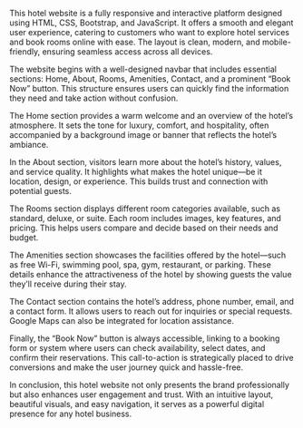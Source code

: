 This hotel website is a fully responsive and interactive platform designed using HTML, CSS, Bootstrap, and JavaScript. It offers a smooth and elegant user experience, catering to customers who want to explore hotel services and book rooms online with ease. The layout is clean, modern, and mobile-friendly, ensuring seamless access across all devices.

The website begins with a well-designed navbar that includes essential sections: Home, About, Rooms, Amenities, Contact, and a prominent “Book Now” button. This structure ensures users can quickly find the information they need and take action without confusion.

The Home section provides a warm welcome and an overview of the hotel’s atmosphere. It sets the tone for luxury, comfort, and hospitality, often accompanied by a background image or banner that reflects the hotel’s ambiance.

In the About section, visitors learn more about the hotel’s history, values, and service quality. It highlights what makes the hotel unique—be it location, design, or experience. This builds trust and connection with potential guests.

The Rooms section displays different room categories available, such as standard, deluxe, or suite. Each room includes images, key features, and pricing. This helps users compare and decide based on their needs and budget.

The Amenities section showcases the facilities offered by the hotel—such as free Wi-Fi, swimming pool, spa, gym, restaurant, or parking. These details enhance the attractiveness of the hotel by showing guests the value they’ll receive during their stay.

The Contact section contains the hotel’s address, phone number, email, and a contact form. It allows users to reach out for inquiries or special requests. Google Maps can also be integrated for location assistance.

Finally, the “Book Now” button is always accessible, linking to a booking form or system where users can check availability, select dates, and confirm their reservations. This call-to-action is strategically placed to drive conversions and make the user journey quick and hassle-free.

In conclusion, this hotel website not only presents the brand professionally but also enhances user engagement and trust. With an intuitive layout, beautiful visuals, and easy navigation, it serves as a powerful digital presence for any hotel business.
